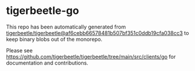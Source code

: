 # tigerbeetle-go
This repo has been automatically generated from
[tigerbeetle/tigerbeetle@af6cebb66578481b507bf351c0ddb19cfa038cc3](https://github.com/tigerbeetle/tigerbeetle/commit/af6cebb66578481b507bf351c0ddb19cfa038cc3)
to keep binary blobs out of the monorepo.

Please see
<https://github.com/tigerbeetle/tigerbeetle/tree/main/src/clients/go>
for documentation and contributions.